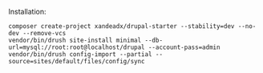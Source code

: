 Installation:

    composer create-project xandeadx/drupal-starter --stability=dev --no-dev --remove-vcs
    vendor/bin/drush site-install minimal --db-url=mysql://root:root@localhost/drupal --account-pass=admin
    vendor/bin/drush config-import --partial --source=sites/default/files/config/sync
